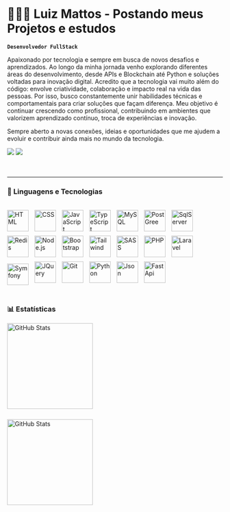 # 👨🏽‍💻 Luiz Mattos - Postando meus Projetos e estudos

**`Desenvolvedor FullStack`**

Apaixonado por tecnologia e sempre em busca de novos desafios e aprendizados. Ao longo da minha jornada venho explorando diferentes áreas do desenvolvimento, desde APIs e Blockchain até Python e soluções voltadas para inovação digital.
Acredito que a tecnologia vai muito além do código: envolve criatividade, colaboração e impacto real na vida das pessoas. Por isso, busco constantemente unir habilidades técnicas e comportamentais para criar soluções que façam diferença.
Meu objetivo é continuar crescendo como profissional, contribuindo em ambientes que valorizem aprendizado contínuo, troca de experiências e inovação.

Sempre aberto a novas conexões, ideias e oportunidades que me ajudem a evoluir e contribuir ainda mais no mundo da tecnologia.

<div> 
  <a href = "mailto:izzalbr@gmail.com"><img src="https://img.shields.io/badge/Gmail-D14836?style=for-the-badge&logo=gmail&logoColor=white" target="_blank"></a>
  <a href="https://www.linkedin.com/in/zalmattos" target="_blank"><img src="https://img.shields.io/badge/LinkedIn-0077B5?style=for-the-badge&logo=linkedin&logoColor=white" target="_blank"></a> 
</div>
<br/><br/>

---

### 🤖 Linguagens e Tecnologias
<div style="display: inline-block"> <br/>
<img 
    align="center" 
    alt="HTML"
    title="HTML" 
    width="50px" 
    style="padding-right: 10px; padding-bottom: 10px;" 
    src="https://cdn.jsdelivr.net/gh/devicons/devicon@latest/icons/html5/html5-original.svg" 
/>
<img 
    align="center" 
    alt="CSS" 
    title="CSS"
    width="50px" 
    style="padding-right: 10px; padding-bottom: 10px;" 
    src="https://cdn.jsdelivr.net/gh/devicons/devicon@latest/icons/css3/css3-original.svg" 
/>
<img 
    align="center" 
    alt="JavaScript" 
    title="JavaScript"
    width="50px" 
    style="padding-right: 10px; padding-bottom: 10px;" 
    src="https://cdn.jsdelivr.net/gh/devicons/devicon@latest/icons/javascript/javascript-original.svg" 
/>
<img 
    align="center" 
    alt="TypeScript"
    title="TypeScript" 
    width="50px" 
    style="padding-right: 10px; padding-bottom: 10px;" 
    src="https://cdn.jsdelivr.net/gh/devicons/devicon@latest/icons/typescript/typescript-original.svg" 
/>
<img 
    align="center" 
    alt="MySQL"
    title="MySQL" 
    width="50px" 
    style="padding-right: 10px; padding-bottom: 10px;" 
    src="https://cdn.jsdelivr.net/gh/devicons/devicon@latest/icons/mysql/mysql-original-wordmark.svg" 
/>
<img 
    align="center" 
    alt="PostGree"
    title="PostGree" 
    width="50px" 
    style="padding-right: 10px; padding-bottom: 10px;" 
    src="https://cdn.jsdelivr.net/gh/devicons/devicon@latest/icons/postgresql/postgresql-original.svg" 
/>
<img 
    align="center" 
    alt="SqlServer"
    title="SqlServer" 
    width="50px" 
    style="padding-right: 10px; padding-bottom: 10px;" 
    src="https://cdn.jsdelivr.net/gh/devicons/devicon@latest/icons/microsoftsqlserver/microsoftsqlserver-original-wordmark.svg" 
/>
<img 
    align="center" 
    alt="Redis"
    title="Redis" 
    width="50px" 
    style="padding-right: 10px; padding-bottom: 10px;" 
    src="https://cdn.jsdelivr.net/gh/devicons/devicon@latest/icons/redis/redis-original-wordmark.svg" 
/>
<img 
    align="center" 
    alt="Node.js" 
    title="Node.js"
    width="50px" 
    style="padding-right: 10px; padding-bottom: 10px;" 
    src="https://cdn.jsdelivr.net/gh/devicons/devicon@latest/icons/nodejs/nodejs-original-wordmark.svg" 
/>
<img 
    align="center" 
    alt="Bootstrap"
    title="Bootstrap" 
    width="50px" 
    style="padding-right: 10px; padding-bottom: 10px;" 
    src="https://cdn.jsdelivr.net/gh/devicons/devicon@latest/icons/bootstrap/bootstrap-original.svg" 
/>
<img 
    align="center" 
    alt="Tailwind" 
    title="Tailwind"
    width="50px" 
    style="padding-right: 10px; padding-bottom: 10px;" 
    src="https://cdn.jsdelivr.net/gh/devicons/devicon@latest/icons/tailwindcss/tailwindcss-original.svg" 
/>
<img 
    align="center" 
    alt="SASS" 
    title="SASS"
    width="50px" 
    style="padding-right: 10px; padding-bottom: 10px;" 
    src="https://cdn.jsdelivr.net/gh/devicons/devicon@latest/icons/sass/sass-original.svg" 
/>
<img 
    align="center" 
    alt="PHP" 
    title="PHP"
    width="50px" 
    style="padding-right: 10px; padding-bottom: 10px;" 
    src="https://cdn.jsdelivr.net/gh/devicons/devicon@latest/icons/php/php-original.svg" 
/>
<img 
    align="center" 
    alt="Laravel" 
    title="Laravel"
    width="50px" 
    style="padding-right: 10px; padding-bottom: 10px;" 
    src="https://cdn.jsdelivr.net/gh/devicons/devicon@latest/icons/laravel/laravel-original.svg" 
/>
<img 
    align="center" 
    alt="Symfony" 
    title="Symfony"
    width="50px" 
    style="padding-right: 10px;"
    src="https://cdn.jsdelivr.net/gh/devicons/devicon@latest/icons/symfony/symfony-original.svg" 
/>
<img 
    align="center" 
    alt="JQuery" 
    title="JQuery"
    width="50px" 
    style="padding-right: 10px; padding-bottom: 10px;" 
    src="https://cdn.jsdelivr.net/gh/devicons/devicon@latest/icons/jquery/jquery-original.svg" 
/>
<img 
    align="center" 
    alt="Git" 
    title="Git"
    width="50px" 
    style="padding-right: 10px; padding-bottom: 10px;" 
    src="https://cdn.jsdelivr.net/gh/devicons/devicon@latest/icons/git/git-original.svg" 
/>
<img 
    align="center" 
    alt="Python" 
    title="Python"
    width="50px" 
    style="padding-right: 10px; padding-bottom: 10px;" 
    src="https://cdn.jsdelivr.net/gh/devicons/devicon@latest/icons/python/python-original.svg" 
/>
<img 
    align="center" 
    alt="Json" 
    title="Json"
    width="50px" 
    style="padding-right: 10px; padding-bottom: 10px;" 
    src="https://cdn.jsdelivr.net/gh/devicons/devicon@latest/icons/json/json-plain.svg" 
/>
<img 
    align="center" 
    alt="FastApi" 
    title="FastApi"
    width="50px" 
    style="padding-right: 10px; padding-bottom: 10px;" 
    src="https://cdn.jsdelivr.net/gh/devicons/devicon@latest/icons/fastapi/fastapi-original-wordmark.svg" 
/>
</div>
<br/>
<br/>

### 📊 Estatísticas

<div style="display: inline-block">
  <img 
    align="center" 
    alt="GitHub Stats" 
    height="200" 
    style="padding-right: 10px; padding-bottom: 10px;" 
    src="https://github-readme-stats.vercel.app/api?username=izzalBr&show_icons=true&theme=tokyonight&include_all_commits=true&locale=pt-br" 
  />

<img 
      align="center" 
      alt="GitHub Stats" 
      height="200" 
      src="https://github-readme-stats.vercel.app/api/top-langs/?username=izzalBr&theme=tokyonight&layout=compact&custom_title=Tecnologias&langs_count=9" 
  />

</div>
